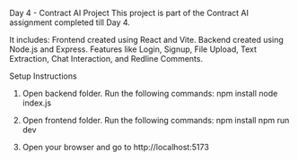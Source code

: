 Day 4 - Contract AI Project
This project is part of the Contract AI assignment completed till Day 4.

It includes:
Frontend created using React and Vite.
Backend created using Node.js and Express.
Features like Login, Signup, File Upload, Text Extraction, Chat Interaction, and Redline Comments.

Setup Instructions
1) Open backend folder.
Run the following commands:
npm install
node index.js

2) Open frontend folder.
Run the following commands:
npm install
npm run dev

3) Open your browser and go to http://localhost:5173
